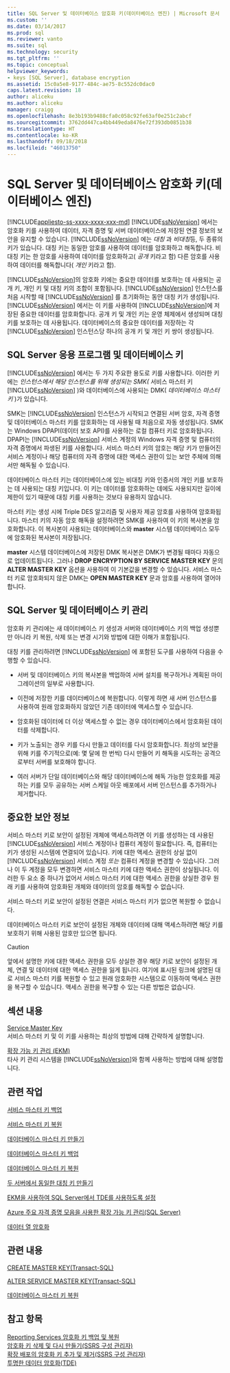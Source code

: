 ```yaml
---
title: SQL Server 및 데이터베이스 암호화 키(데이터베이스 엔진) | Microsoft 문서
ms.custom: ''
ms.date: 03/14/2017
ms.prod: sql
ms.reviewer: vanto
ms.suite: sql
ms.technology: security
ms.tgt_pltfrm: ''
ms.topic: conceptual
helpviewer_keywords:
- keys [SQL Server], database encryption
ms.assetid: 15c0a5e8-9177-484c-ae75-8c552dc0dac0
caps.latest.revision: 18
author: aliceku
ms.author: aliceku
manager: craigg
ms.openlocfilehash: 8e3b193b9488cfa0c058c92fe63af0e251c2abcf
ms.sourcegitcommit: 3762dd447ca4bb449eda8476e72f393db0851b38
ms.translationtype: HT
ms.contentlocale: ko-KR
ms.lasthandoff: 09/18/2018
ms.locfileid: "46013750"
---
```

# <a name="sql-server-and-database-encryption-keys-database-engine"></a>SQL Server 및 데이터베이스 암호화 키(데이터베이스 엔진)
[!INCLUDE[appliesto-ss-xxxx-xxxx-xxx-md](../../../includes/appliesto-ss-xxxx-xxxx-xxx-md.md)]
  [!INCLUDE[ssNoVersion](../../../includes/ssnoversion-md.md)] 에서는 암호화 키를 사용하여 데이터, 자격 증명 및 서버 데이터베이스에 저장된 연결 정보의 보안을 유지할 수 있습니다. [!INCLUDE[ssNoVersion](../../../includes/ssnoversion-md.md)] 에는 *대칭* 과 *비대칭*등, 두 종류의 키가 있습니다. 대칭 키는 동일한 암호를 사용하여 데이터를 암호화하고 해독합니다. 비대칭 키는 한 암호를 사용하여 데이터를 암호화하고( *공개* 키라고 함) 다른 암호를 사용하여 데이터를 해독합니다( *개인* 키라고 함).  
  
 [!INCLUDE[ssNoVersion](../../../includes/ssnoversion-md.md)]의 암호화 키에는 중요한 데이터를 보호하는 데 사용되는 공개 키, 개인 키 및 대칭 키의 조합이 포함됩니다. [!INCLUDE[ssNoVersion](../../../includes/ssnoversion-md.md)] 인스턴스를 처음 시작할 때 [!INCLUDE[ssNoVersion](../../../includes/ssnoversion-md.md)] 를 초기화하는 동안 대칭 키가 생성됩니다. [!INCLUDE[ssNoVersion](../../../includes/ssnoversion-md.md)] 에서는 이 키를 사용하여 [!INCLUDE[ssNoVersion](../../../includes/ssnoversion-md.md)]에 저장된 중요한 데이터를 암호화합니다. 공개 키 및 개인 키는 운영 체제에서 생성되며 대칭 키를 보호하는 데 사용됩니다. 데이터베이스의 중요한 데이터를 저장하는 각 [!INCLUDE[ssNoVersion](../../../includes/ssnoversion-md.md)] 인스턴스당 하나의 공개 키 및 개인 키 쌍이 생성됩니다.  
  
## <a name="applications-for-sql-server-and-database-keys"></a>SQL Server 응용 프로그램 및 데이터베이스 키  
 [!INCLUDE[ssNoVersion](../../../includes/ssnoversion-md.md)] 에서는 두 가지 주요한 용도로 키를 사용합니다. 이러한 키에는 *인스턴스에서 해당 인스턴스를 위해 생성되는 SMK(* 서비스 마스터 키 [!INCLUDE[ssNoVersion](../../../includes/ssnoversion-md.md)] )와 데이터베이스에 사용되는 DMK( *데이터베이스 마스터 키* )가 있습니다.  
  
 SMK는 [!INCLUDE[ssNoVersion](../../../includes/ssnoversion-md.md)] 인스턴스가 시작되고 연결된 서버 암호, 자격 증명 및 데이터베이스 마스터 키를 암호화하는 데 사용될 때 처음으로 자동 생성됩니다. SMK는 Windows DPAPI(데이터 보호 API)를 사용하는 로컬 컴퓨터 키로 암호화됩니다. DPAPI는 [!INCLUDE[ssNoVersion](../../../includes/ssnoversion-md.md)] 서비스 계정의 Windows 자격 증명 및 컴퓨터의 자격 증명에서 파생된 키를 사용합니다. 서비스 마스터 키의 암호는 해당 키가 만들어진 서비스 계정이나 해당 컴퓨터의 자격 증명에 대한 액세스 권한이 있는 보안 주체에 의해서만 해독될 수 있습니다.  
  
 데이터베이스 마스터 키는 데이터베이스에 있는 비대칭 키와 인증서의 개인 키를 보호하는 데 사용되는 대칭 키입니다. 이 키는 데이터를 암호화하는 데에도 사용되지만 길이에 제한이 있기 때문에 대칭 키를 사용하는 것보다 유용하지 않습니다.  
  
 마스터 키는 생성 시에 Triple DES 알고리즘 및 사용자 제공 암호를 사용하여 암호화됩니다. 마스터 키의 자동 암호 해독을 설정하려면 SMK를 사용하여 이 키의 복사본을 암호화합니다. 이 복사본이 사용되는 데이터베이스와 **master** 시스템 데이터베이스 모두에 암호화된 복사본이 저장됩니다.  
  
 **master** 시스템 데이터베이스에 저장된 DMK 복사본은 DMK가 변경될 때마다 자동으로 업데이트됩니다. 그러나 **DROP ENCRYPTION BY SERVICE MASTER KEY** 문의 **ALTER MASTER KEY** 옵션을 사용하여 이 기본값을 변경할 수 있습니다. 서비스 마스터 키로 암호화되지 않은 DMK는 **OPEN MASTER KEY** 문과 암호를 사용하여 열어야 합니다.  
  
## <a name="managing-sql-server-and-database-keys"></a>SQL Server 및 데이터베이스 키 관리  
 암호화 키 관리에는 새 데이터베이스 키 생성과 서버와 데이터베이스 키의 백업 생성뿐만 아니라 키 복원, 삭제 또는 변경 시기와 방법에 대한 이해가 포함됩니다.  
  
 대칭 키를 관리하려면 [!INCLUDE[ssNoVersion](../../../includes/ssnoversion-md.md)] 에 포함된 도구를 사용하여 다음을 수행할 수 있습니다.  
  
-   서버 및 데이터베이스 키의 복사본을 백업하여 서버 설치를 복구하거나 계획된 마이그레이션의 일부로 사용합니다.  
  
-   이전에 저장한 키를 데이터베이스에 복원합니다. 이렇게 하면 새 서버 인스턴스를 사용하여 원래 암호화하지 않았던 기존 데이터에 액세스할 수 있습니다.  
  
-   암호화된 데이터에 더 이상 액세스할 수 없는 경우 데이터베이스에서 암호화된 데이터를 삭제합니다.  
  
-   키가 노출되는 경우 키를 다시 만들고 데이터를 다시 암호화합니다. 최상의 보안을 위해 키를 주기적으로(예: 몇 달에 한 번씩) 다시 만들어 키 해독을 시도하는 공격으로부터 서버를 보호해야 합니다.  
  
-   여러 서버가 단일 데이터베이스와 해당 데이터베이스에 해독 가능한 암호화를 제공하는 키를 모두 공유하는 서버 스케일 아웃 배포에서 서버 인스턴스를 추가하거나 제거합니다.  
  
## <a name="important-security-information"></a>중요한 보안 정보  
 서비스 마스터 키로 보안이 설정된 개체에 액세스하려면 이 키를 생성하는 데 사용된 [!INCLUDE[ssNoVersion](../../../includes/ssnoversion-md.md)] 서비스 계정이나 컴퓨터 계정이 필요합니다. 즉, 컴퓨터는 키가 생성된 시스템에 연결되어 있습니다. 키에 대한 액세스 권한의 상실 없이 [!INCLUDE[ssNoVersion](../../../includes/ssnoversion-md.md)] 서비스 계정 *또는* 컴퓨터 계정을 변경할 수 있습니다. 그러나 이 두 계정을 모두 변경하면 서비스 마스터 키에 대한 액세스 권한이 상실됩니다. 이러한 두 요소 중 하나가 없어서 서비스 마스터 키에 대한 액세스 권한을 상실한 경우 원래 키를 사용하여 암호화된 개체와 데이터의 암호를 해독할 수 없습니다.  
  
 서비스 마스터 키로 보안이 설정된 연결은 서비스 마스터 키가 없으면 복원할 수 없습니다.  
  
 데이터베이스 마스터 키로 보안이 설정된 개체와 데이터에 대해 액세스하려면 해당 키를 보호하기 위해 사용된 암호만 있으면 됩니다.  
  
> [!CAUTION]  
>  앞에서 설명한 키에 대한 액세스 권한을 모두 상실한 경우 해당 키로 보안이 설정된 개체, 연결 및 데이터에 대한 액세스 권한을 잃게 됩니다. 여기에 표시된 링크에 설명된 대로 서비스 마스터 키를 복원할 수 있고 원래 암호화한 시스템으로 이동하여 액세스 권한을 복구할 수 있습니다. 액세스 권한을 복구할 수 있는 다른 방법은 없습니다.  
  
## <a name="in-this-section"></a>섹션 내용  
 [Service Master Key](../../../relational-databases/security/encryption/service-master-key.md)  
 서비스 마스터 키 및 이 키를 사용하는 최상의 방법에 대해 간략하게 설명합니다.  
  
 [확장 가능 키 관리 &#40;EKM&#41;](../../../relational-databases/security/encryption/extensible-key-management-ekm.md)  
 타사 키 관리 시스템을 [!INCLUDE[ssNoVersion](../../../includes/ssnoversion-md.md)]와 함께 사용하는 방법에 대해 설명합니다.  
  
## <a name="related-tasks"></a>관련 작업  
 [서비스 마스터 키 백업](../../../relational-databases/security/encryption/back-up-the-service-master-key.md)  
  
 [서비스 마스터 키 복원](../../../relational-databases/security/encryption/restore-the-service-master-key.md)  
  
 [데이터베이스 마스터 키 만들기](../../../relational-databases/security/encryption/create-a-database-master-key.md)  
  
 [데이터베이스 마스터 키 백업](../../../relational-databases/security/encryption/back-up-a-database-master-key.md)  
  
 [데이터베이스 마스터 키 복원](../../../relational-databases/security/encryption/restore-a-database-master-key.md)  
  
 [두 서버에서 동일한 대칭 키 만들기](../../../relational-databases/security/encryption/create-identical-symmetric-keys-on-two-servers.md)  
  
 [EKM을 사용하여 SQL Server에서 TDE를 사용하도록 설정](../../../relational-databases/security/encryption/enable-tde-on-sql-server-using-ekm.md)  
  
 [Azure 주요 자격 증명 모음을 사용한 확장 가능 키 관리&#40;SQL Server&#41;](../../../relational-databases/security/encryption/extensible-key-management-using-azure-key-vault-sql-server.md)  
  
 [데이터 열 암호화](../../../relational-databases/security/encryption/encrypt-a-column-of-data.md)  
  
## <a name="related-content"></a>관련 내용  
 [CREATE MASTER KEY&#40;Transact-SQL&#41;](../../../t-sql/statements/create-master-key-transact-sql.md)  
  
 [ALTER SERVICE MASTER KEY&#40;Transact-SQL&#41;](../../../t-sql/statements/alter-service-master-key-transact-sql.md)  
  
 [데이터베이스 마스터 키 복원](../../../relational-databases/security/encryption/restore-a-database-master-key.md)  
  
## <a name="see-also"></a>참고 항목  
 [Reporting Services 암호화 키 백업 및 복원](../../../reporting-services/install-windows/ssrs-encryption-keys-back-up-and-restore-encryption-keys.md)   
 [암호화 키 삭제 및 다시 만들기&#40;SSRS 구성 관리자&#41;](../../../reporting-services/install-windows/ssrs-encryption-keys-delete-and-re-create-encryption-keys.md)   
 [확장 배포의 암호화 키 추가 및 제거&#40;SSRS 구성 관리자&#41;](../../../reporting-services/install-windows/add-and-remove-encryption-keys-for-scale-out-deployment.md)   
 [투명한 데이터 암호화&#40;TDE&#41;](../../../relational-databases/security/encryption/transparent-data-encryption.md)  
  
  
